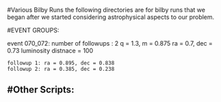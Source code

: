 #Various Bilby Runs
 the following directories are for bilby runs that we began after
 we started considering astrophysical aspects to our problem.

#EVENT GROUPS:

event 070_072: 
    number of followups : 2
    q = 1.3, m = 0.875
    ra = 0.7, dec = 0.73
    luminosity distnace = 100

	followup 1: ra = 0.895, dec = 0.838
	followup 2: ra = 0.385, dec = 0.238
#Other Scripts:
--------------

